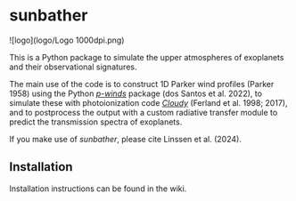 # sunbather

![logo](logo/Logo 1000dpi.png)

This is a Python package to simulate the upper atmospheres of exoplanets and their observational signatures.

The main use of the code is to construct 1D Parker wind profiles (Parker 1958) using the Python _[p-winds](https://github.com/ladsantos/p-winds)_ package (dos Santos et al. 2022), to simulate these with photoionization code _[Cloudy](https://gitlab.nublado.org/cloudy/cloudy)_ (Ferland et al. 1998; 2017), and to postprocess the output with a custom radiative transfer module to predict the transmission spectra of exoplanets.

If you make use of _sunbather_, please cite Linssen et al. (2024).

## Installation
Installation instructions can be found in the wiki.